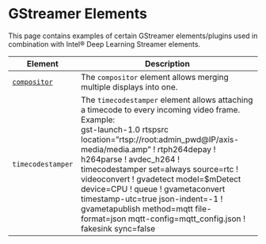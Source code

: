 # GStreamer Elements

This page contains examples of certain GStreamer elements/plugins used in
combination with Intel® Deep Learning Streamer elements.

| Element | Description |
|---|---|
| [`compositor`](./compositor.md) | The `compositor` element allows merging multiple displays into one. |
| `timecodestamper` | The `timecodestamper` element allows attaching<br>a timecode to every incoming video frame.<br>Example:<br> gst-launch-1.0 rtspsrc location=”rtsp://root:admin_pwd@IP/axis-media/media.amp” ! rtph264depay ! h264parse ! avdec_h264 !<br>timecodestamper set=always source=rtc ! videoconvert  ! gvadetect model=$mDetect device=CPU ! queue ! gvametaconvert timestamp-utc=true json-indent=-1 !<br>gvametapublish method=mqtt file-format=json  mqtt-config=mqtt_config.json ! fakesink sync=false <br> |

<!--hide_directive
:::{toctree}
:maxdepth: 1
:hidden:

compositor
:::
hide_directive-->
